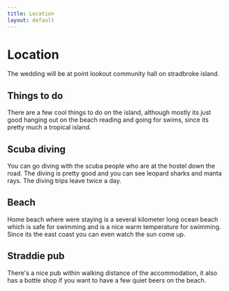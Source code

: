 ```yaml
---
title: Location
layout: default
---
```


# Location

The wedding will be at point lookout community hall on stradbroke island.

## Things to do

There are a few cool things to do on the island, although mostly its just good hanging out on the beach reading and going for swims, since its pretty much a tropical island.

## Scuba diving

You can go diving with the scuba people who are at the hostel down the road. The diving is pretty good and you can see leopard sharks and manta rays. The diving trips leave twice a day.

## Beach

Home beach where were staying is a several kilometer long ocean beach which is safe for swimming and is a nice warm temperature for swimming. Since its the east coast you can even watch the sun come up.

## Straddie pub

There's a nice pub within walking distance of the accommodation, it also has a bottle shop if you want to have a few quiet beers on the beach.



